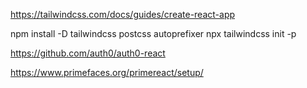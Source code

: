 
https://tailwindcss.com/docs/guides/create-react-app

npm install -D tailwindcss postcss autoprefixer
npx tailwindcss init -p


https://github.com/auth0/auth0-react



https://www.primefaces.org/primereact/setup/

